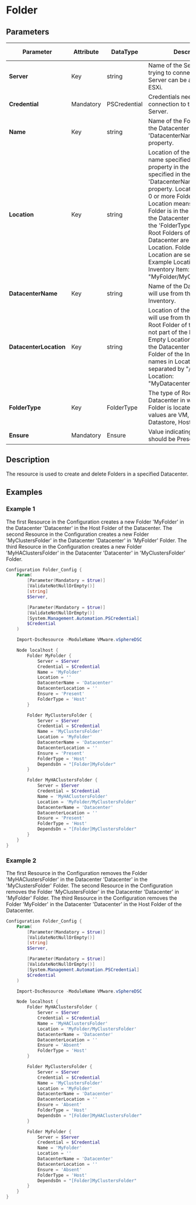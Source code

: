 # Folder

## Parameters

| Parameter | Attribute | DataType | Description | Allowed Values |
| --- | --- | --- | --- | --- |
| **Server** | Key | string | Name of the Server we are trying to connect to. The Server can be a vCenter or ESXi. ||
| **Credential** | Mandatory | PSCredential | Credentials needed for connection to the specified Server. ||
| **Name** | Key | string | Name of the Folder located in the Datacenter specified in 'DatacenterName' key property. ||
| **Location** | Key | string | Location of the Folder with name specified in 'Name' key property in the Datacenter specified in the 'DatacenterName' key property. Location consists of 0 or more Folders. Empty Location means that the Folder is in the Root Folder of the Datacenter specified in the 'FolderType' property. The Root Folders of the Datacenter are not part of the Location. Folder names in Location are separated by "/". Example Location for a Folder Inventory Item: "MyFolder/MyClustersFolder". ||
| **DatacenterName** | Key | string | Name of the Datacenter we will use from the specified Inventory. ||
| **DatacenterLocation** | Key | string | Location of the Datacenter we will use from the Inventory. Root Folder of the Inventory is not part of the Location. Empty Location means that the Datacenter is in the Root Folder of the Inventory. Folder names in Location are separated by "/". Example Location: "MyDatacentersFolder". ||
| **FolderType** | Key | FolderType | The type of Root Folder in the Datacenter in which the Folder is located. Possible values are VM, Network, Datastore, Host. ||
| **Ensure** | Mandatory | Ensure | Value indicating if the Folder should be Present or Absent. | Present, Absent |

## Description

The resource is used to create and delete Folders in a specified Datacenter.

## Examples

### Example 1

The first Resource in the Configuration creates a new Folder 'MyFolder' in the Datacenter 'Datacenter' in the Host Folder of the Datacenter. The second Resource in the Configuration creates a new Folder 'MyClustersFolder' in the Datacenter 'Datacenter' in 'MyFolder' Folder. The third Resource in the Configuration creates a new Folder 'MyHAClustersFolder' in the Datacenter 'Datacenter' in 'MyClustersFolder' Folder.

```powershell
Configuration Folder_Config {
    Param(
        [Parameter(Mandatory = $true)]
        [ValidateNotNullOrEmpty()]
        [string]
        $Server,

        [Parameter(Mandatory = $true)]
        [ValidateNotNullOrEmpty()]
        [System.Management.Automation.PSCredential]
        $Credential
    )

    Import-DscResource -ModuleName VMware.vSphereDSC

    Node localhost {
        Folder MyFolder {
            Server = $Server
            Credential = $Credential
            Name = 'MyFolder'
            Location = ''
            DatacenterName = 'Datacenter'
            DatacenterLocation = ''
            Ensure = 'Present'
            FolderType = 'Host'
        }

        Folder MyClustersFolder {
            Server = $Server
            Credential = $Credential
            Name = 'MyClustersFolder'
            Location = 'MyFolder'
            DatacenterName = 'Datacenter'
            DatacenterLocation = ''
            Ensure = 'Present'
            FolderType = 'Host'
            DependsOn = "[Folder]MyFolder"
        }

        Folder MyHAClustersFolder {
            Server = $Server
            Credential = $Credential
            Name = 'MyHAClustersFolder'
            Location = 'MyFolder/MyClustersFolder'
            DatacenterName = 'Datacenter'
            DatacenterLocation = ''
            Ensure = 'Present'
            FolderType = 'Host'
            DependsOn = "[Folder]MyClustersFolder"
        }
    }
}
```

### Example 2

The first Resource in the Configuration removes the Folder 'MyHAClustersFolder' in the Datacenter 'Datacenter' in the 'MyClustersFolder' Folder. The second Resource in the Configuration removes the Folder 'MyClustersFolder' in the Datacenter 'Datacenter' in 'MyFolder' Folder. The third Resource in the Configuration removes the Folder 'MyFolder' in the Datacenter 'Datacenter' in the Host Folder of the Datacenter.

```powershell
Configuration Folder_Config {
    Param(
        [Parameter(Mandatory = $true)]
        [ValidateNotNullOrEmpty()]
        [string]
        $Server,

        [Parameter(Mandatory = $true)]
        [ValidateNotNullOrEmpty()]
        [System.Management.Automation.PSCredential]
        $Credential
    )

    Import-DscResource -ModuleName VMware.vSphereDSC

    Node localhost {
        Folder MyHAClustersFolder {
            Server = $Server
            Credential = $Credential
            Name = 'MyHAClustersFolder'
            Location = 'MyFolder/MyClustersFolder'
            DatacenterName = 'Datacenter'
            DatacenterLocation = ''
            Ensure = 'Absent'
            FolderType = 'Host'
        }

        Folder MyClustersFolder {
            Server = $Server
            Credential = $Credential
            Name = 'MyClustersFolder'
            Location = 'MyFolder'
            DatacenterName = 'Datacenter'
            DatacenterLocation = ''
            Ensure = 'Absent'
            FolderType = 'Host'
            DependsOn = "[Folder]MyHAClustersFolder"
        }

        Folder MyFolder {
            Server = $Server
            Credential = $Credential
            Name = 'MyFolder'
            Location = ''
            DatacenterName = 'Datacenter'
            DatacenterLocation = ''
            Ensure = 'Absent'
            FolderType = 'Host'
            DependsOn = "[Folder]MyClustersFolder"
        }
    }
}
```
